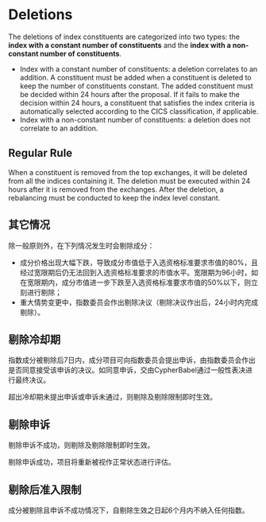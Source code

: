 # Deletions

The deletions of index constituents are categorized into two types: the **index with a constant number of constituents** and the **index with a non-constant number of constituents**.

* Index with a constant number of constituents: a deletion correlates to an addition. A constituent must be added when a constituent is deleted to keep the number of constituents constant. The added constituent must be decided within 24 hours after the proposal. If it fails to make the decision within 24 hours, a constituent that satisfies the index criteria is automatically selected according to the CICS classification, if applicable.
* Index with a non-constant number of constituents: a deletion does not correlate to an addition.

## Regular Rule

When a constituent is removed from the top exchanges, it will be deleted from all the indices containing it. The deletion must be executed within 24 hours after it is removed from the exchanges. After the deletion, a rebalancing must be conducted to keep the index level constant.

## 其它情况

除一般原则外，在下列情况发生时会剔除成分：

* 成分价格出现大幅下跌，导致成分市值低于入选资格标准要求市值的80%，且经过宽限期后仍无法回到入选资格标准要求的市值水平。宽限期为96小时，如在宽限期内，成分市值进一步下跌至入选资格标准要求市值的50%以下，则立刻进行剔除；
* 重大情势变更中，指数委员会作出剔除决议（剔除决议作出后，24小时内完成剔除）。

## 剔除冷却期

指数成分被剔除后7日内，成分项目可向指数委员会提出申诉，由指数委员会作出是否同意接受该申诉的决议。如同意申诉，交由CypherBabel通过一般性表决进行最终决议。

超出冷却期未提出申诉或申诉未通过，则剔除及剔除限制即时生效。

## 剔除申诉

剔除申诉不成功，则剔除及剔除限制即时生效。

剔除申诉成功，项目将重新被视作正常状态进行评估。

## 剔除后准入限制

成分被剔除且申诉不成功情况下，自剔除生效之日起6个月内不纳入任何指数。
